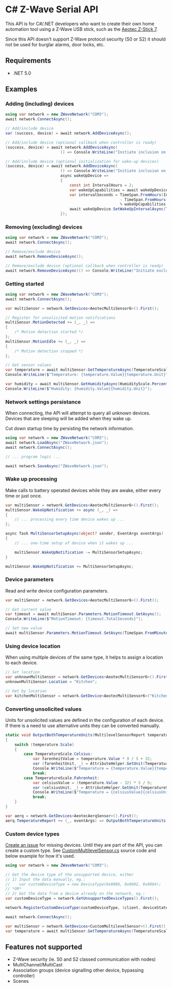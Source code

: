 # C# Z-Wave Serial API

This API is for C#/.NET developers who want to create their own home automation tool using a Z-Wave USB stick, such as the [Aeotec Z-Stick 7](https://aeotec.com/z-wave-usb-stick/z-stick-7.html).

Since this API doesn't support Z-Wave protocol security (S0 or S2) it should not be used for burglar alarms, door locks, etc.

## Requirements
- .NET 5.0

## Examples

### Adding (including) devices
```cs
using var network = new ZWaveNetwork("COM3");
await network.ConnectAsync();

// Add/include device
var (success, device) = await network.AddDeviceAsync();

// Add/include device (optional callback when controller is ready)
(success, device) = await network.AddDeviceAsync(
                        () => Console.WriteLine("Initiate inclusion on device (ie. press button according to manual."));

// Add/include device (optional initialization for wake-up devices)
(success, device) = await network.AddDeviceAsync(
                        () => Console.WriteLine("Initiate inclusion on device (ie. press button according to manual."),
                        async wakeUpDevice =>
                        {
                            const int IntervalHours = 2;
                            var wakeUpCapabilities = await wakeUpDevice.GetWakeUpIntervalCapabilitiesAsync();
                            var intervalSeconds = TimeSpan.FromHours(IntervalHours).TotalSeconds
                                                  - TimeSpan.FromHours(IntervalHours).TotalSeconds
                                                  % wakeUpCapabilities.IntervalStep.TotalSeconds;
                            await wakeUpDevice.SetWakeUpIntervalAsync(TimeSpan.FromSeconds(intervalSeconds));
                        });
```
### Removing (excluding) devices
```cs
using var network = new ZWaveNetwork("COM3");
await network.ConnectAsync();

// Remove/exclude device
await network.RemoveDeviceAsync();

// Remove/exclude device (optional callback when controller is ready)
await network.RemoveDeviceAsync(() => Console.WriteLine("Initiate exclusion on device (ie. press button according to manual."));
```
### Getting started
```cs
using var network = new ZWaveNetwork("COM3");
await network.ConnectAsync();

var multiSensor = network.GetDevices<AeotecMultiSensor6>().First();

// Register for unsolicited motion notifications
multiSensor.MotionDetected += (_, _) =>
{
    /* Motion detection started */
};
multiSensor.MotionIdle += (_, _) =>
{
    /* Motion detection stopped */
};

// Get sensor values
var temperature = await multiSensor.GetTemperatureAsync(TemperatureScale.Celsius);
Console.WriteLine($"Temperature: {temperature.Value}{temperature.Unit}");

var humidity = await multiSensor.GetHumidityAsync(HumidityScale.Percentage);
Console.WriteLine($"Humidity: {humidity.Value}{humidity.Unit}");
```
### Network settings persistance
When connecting, the API will attempt to query all unknown devices. Devices that are sleeping will be added when they wake up.

Cut down startup time by persisting the network information.
```cs
using var network = new ZWaveNetwork("COM3");
await network.LoadAsync("ZWaveNetwork.json");
await network.ConnectAsync();

// ... program logic ...

await network.SaveAsync("ZWaveNetwork.json");
```
### Wake up processing
Make calls to battery operated devices while they are awake, either every time or just once.
```cs
var multiSensor = network.GetDevices<AeotecMultiSensor6>().First();
multiSensor.WakeUpNotification += async (_, _) =>
{
    // ... processing every time device wakes up ...
};

async Task MultiSensorSetupAsync(object? sender, EventArgs eventArgs)
{
    // ... one-time setup of device when it wakes up ...

    multiSensor.WakeUpNotification -= MultiSensorSetupAsync;
}

multiSensor.WakeUpNotification += MultiSensorSetupAsync;
```
### Device parameters
Read and write device configuration parameters.
```cs
var multiSensor = network.GetDevices<AeotecMultiSensor6>().First();

// Get current value
var timeout = await multiSensor.Parameters.MotionTimeout.GetAsync();
Console.WriteLine($"MotionTimeout: {timeout.TotalSeconds}");

// Set new value
await multiSensor.Parameters.MotionTimeout.SetAsync(TimeSpan.FromMinutes(1));
```
### Using device location
When using multiple devices of the same type, it helps to assign a location to each device.
```cs
// Set location
var unknownMultiSensor = network.GetDevices<AeotecMultiSensor6>().First();
unknownMultiSensor.Location = "Kitchen";

// Get by location
var kitchenMultiSensor = network.GetDevice<AeotecMultiSensor6>("Kitchen");
```
### Converting unsolicited values
Units for unsolicited values are defined in the configuration of each device. If there is a need to use alternative units they can be converted manually.
```cs
static void OutputBothTemperatureUnits(MultilevelSensorReport temperature)
{
    switch (temperature.Scale)
    {
        case TemperatureScale.Celsius:
            var farenheitValue = temperature.Value * 9 / 5 + 32;
            var (farenheitUnit, _) = AttributeHelper.GetUnit(TemperatureScale.Fahrenheit);
            Console.WriteLine($"Temperature = {temperature.Value}{temperature.Unit} / {farenheitValue}{farenheitUnit}");
            break;
        case TemperatureScale.Fahrenheit:
            var celsiusValue = (temperature.Value - 32) * 5 / 9;
            var (celsiusUnit, _) = AttributeHelper.GetUnit(TemperatureScale.Fahrenheit);
            Console.WriteLine($"Temperature = {celsiusValue}{celsiusUnit} / {temperature.Value}{temperature.Unit}");
            break;
    }
}

var aerq = network.GetDevices<AeotecAerqSensor>().First();
aerq.TemperatureReport += (_, eventArgs) => OutputBothTemperatureUnits(eventArgs.Report);
```
### Custom device types
[Create an issue](https://github.com/martin-repo/zwaveserialapi/issues) for missing devices. Until they are part of the API, you can create a custom type. See [CustomMultilevelSensor.cs](https://github.com/martin-repo/zwaveserialapi/blob/main/src/DeveloperTest/CustomMultilevelSensor.cs) source code and below example for how it's used.
```cs
using var network = new ZWaveNetwork("COM3");

// Get the device type of the unsupported device, either
// 1) Input the data manually, eg.:
//    var customDeviceType = new DeviceType(0x0086, 0x0002, 0x0064);
// *OR*
// 2) Get the data from a device already on the network, eg.:
var customDeviceType = network.GetUnsupportedDeviceTypes().First();

network.RegisterCustomDeviceType(customDeviceType, (client, deviceState) => new CustomMultilevelSensor(client, deviceState));

await network.ConnectAsync();

var multiSensor = network.GetDevices<CustomMultilevelSensor>().First();
var temperature = await multiSensor.GetTemperatureAsync(TemperatureScale.Celsius);
```
## Features not supported
- Z-Wave security (ie. S0 and S2 classed communication with nodes)
- MultiChannel/MultiCast
- Association groups (device signalling other device, bypassing controller)
- Scenes
